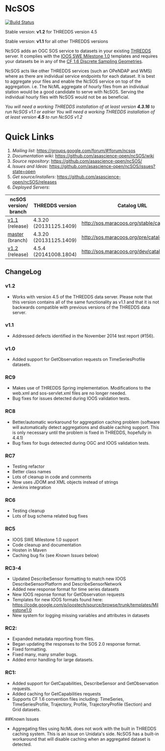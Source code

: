# NcSOS

[![Build Status](https://travis-ci.org/asascience-open/ncSOS.png?branch=master)](https://travis-ci.org/asascience-open/ncSOS)

Stable version: **v1.2** for THREDDS version 4.5

Stable version: **v1.1** for all other THREDDS versions

NcSOS adds an OGC SOS service to datasets in your existing [THREDDS](http://www.unidata.ucar.edu/projects/THREDDS/) server.  It complies with the [IOOS SWE Milestone 1.0](https://code.google.com/p/ioostech/source/browse/#svn%2Ftrunk%2Ftemplates%2FMilestone1.0) templates and requires your datasets be in any of the [CF 1.6 Discrete Sampling Geometries](http://cf-pcmdi.llnl.gov/documents/cf-conventions/1.6/cf-conventions.html#discrete-sampling-geometries).

NcSOS acts like other THREDDS services (such an OPeNDAP and WMS) where as there are individual service endpoints for each dataset.  It is best to aggregate your files and enable the NcSOS service on top of the aggregation.  i.e. The NcML aggregate of hourly files from an individual station would be a good candidate to serve with NcSOS.  Serving the individual hourly files with NcSOS would not be as beneficial.

_You will need a working THREDDS installation of at least version **4.3.16** to run NcSOS v1.1 or ealrier_
_You will need a working THREDDS installation of at least version **4.5** to run NcSOS v1.2_

# Quick Links
1. *Mailing list*: https://groups.google.com/forum/#!forum/ncsos
2. *Documentation wiki*: https://github.com/asascience-open/ncSOS/wiki
3. *Source repository*: https://github.com/asascience-open/ncSOS/
4. *Issues and Ideas*: https://github.com/asascience-open/ncSOS/issues?state=open
5. *Get source/installers*: https://github.com/asascience-open/ncSOS/releases
6. *Deployed Servers*:

| ncSOS version/ branch | THREDDS version        | Catalog URL                                     |
| ------------- | ---------------------- | ----------------------------------------------- |
| [v1.1](https://github.com/asascience-open/ncSOS/releases/tag/v1.1) (release)           | 4.3.20 (20131125.1409) | http://sos.maracoos.org/stable/catalog.html     |
| [master](https://github.com/asascience-open/ncSOS/tree/master)  (branch)      | 4.3.20 (20131125.1409) | http://sos.maracoos.org/pre/catalog.html        |
| [v1.2](https://github.com/asascience-open/ncSOS/releases/tag/v1.2)  (release)   | 4.5.4 (20141008.1804) | http://sos.maracoos.org/dev/catalog.html        |

## ChangeLog

### v1.2
* Works with version 4.5 of the THREDDS data server. Please note that this version contains all of the same functionality as v1.1 and that it is not backwards compatible with previous versions of the THREDDS data server.

### v1.1
* Addressed defects identified in the November 2014 test report (#156).

### v1.0
* Added support for GetObservation requests on TimeSeriesProfile datasets.

### RC9
* Makes use of THREDDS Spring implementation. Modifications to the web.xml and sos-servlet.xml files are no longer needed.
* Bug fixes for issues detected during IOOS validation tests.

### RC8
* Better/automatic workaround for aggregation caching problem (software will automatically detect aggregations and disable caching support.  This is only necessary until the problem is fixed in THREDDS, hopefully in 4.4.1)
* Bug fixes for bugs deteected during OGC and IOOS validation tests.

### RC7
* Testing refactor
* Better class names
* Lots of cleanup in code and comments
* Now uses JDOM and XML objects instead of strings
* Jenkins integration

### RC6
* Testing cleanup
* Lots of bug schema related bug fixes

### RC5
* IOOS SWE Milestone 1.0 support
* Code cleanup and documentation
* Hosten in Maven
* Caching bug fix (see _Known Issues_ below)

### RC3-4
* Updated DescribeSensor formatting to match new IOOS DescribeSensorPlatform and DescribeSensorNetwork
* Added new response format for time series datasets
* New IOOS reponse format for GetObservation requests
* Templates for new IOOS formats found here: https://code.google.com/p/ioostech/source/browse/trunk/templates/Milestone1.0
* New system for logging missing variables and attributes in datasets 

### RC2:
* Expanded metadata reporting from files.
* Began updating the responses to the SOS 2.0 response format.
* Fixed formatting.
* Fixed many, many smaller bugs.
* Added error handling for large datasets.

### RC1:
* Added support for GetCapabilities, DescribeSensor and GetObservation requests.
* Added caching for GetCapabilities requests
* Supports CF 1.6 convention files including: TimeSeries, TimeSeriesProfile, Trajectory, Profile, TrajectoryProfile (Section) and Grid datasets.

##Known Issues
* Aggregating files using NcML does not work with the built in THREDDS caching system.  This is an issue on Unidata's side.  NcSOS has a built-in workaround that will disable caching when an aggregated dataset is detected.
